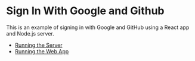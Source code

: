 # Sign In With Google and Github

This is an example of signing in with Google and GitHub using a React app and Node.js server.

- [Running the Server](./server)
- [Running the Web App](./web)

